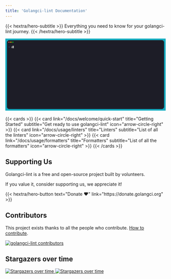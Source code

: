 ```yaml
---
title: 'Golangci-lint Documentation'
---
```


{{< hextra/hero-subtitle >}}
  Everything you need to know for your golangci-lint journey.
{{< /hextra/hero-subtitle >}}

![golangci-lint demo](/images/demo.gif)

{{< cards >}}
{{< card
    link="/docs/welcome/quick-start"
    title="Getting Started"
    subtitle="Get ready to use golangci-lint"
    icon="arrow-circle-right" >}}
{{< card
    link="/docs/usage/linters"
    title="Linters"
    subtitle="List of all the linters"
    icon="arrow-circle-right" >}}
{{< card
    link="/docs/usage/formatters"
    title="Formatters"
    subtitle="List of all the formatters"
    icon="arrow-circle-right" >}}
{{< /cards >}}


## Supporting Us

Golangci-lint is a free and open-source project built by volunteers.

If you value it, consider supporting us, we appreciate it!

<div class="hx-mb-6"></div>
<div class="hx-mb-6">
{{< hextra/hero-button text="Donate ❤️" link="https://donate.golangci.org" >}}
</div>

## Contributors

This project exists thanks to all the people who contribute. [How to contribute](/docs/contributing/workflow/).

[![golangci-lint contributors](https://opencollective.com/golangci-lint/contributors.svg?width=890&button=false&skip=golangcidev,CLAassistant,renovate,fossabot,golangcibot,kortschak,golangci-releaser,dependabot%5Bbot%5D)](https://github.com/golangci/golangci-lint/graphs/contributors)

## Stargazers over time

<a href="https://starchart.cc/golangci/golangci-lint">
<img
    title="Stargazers over time"
    src="https://starchart.cc/golangci/golangci-lint.svg"
    class="hx-block dark:hx-hidden"
/>
<img
    title="Stargazers over time"
    src="https://starchart.cc/golangci/golangci-lint.svg?variant=dark"
    class="hx-hidden dark:hx-block"
/>
</a>
